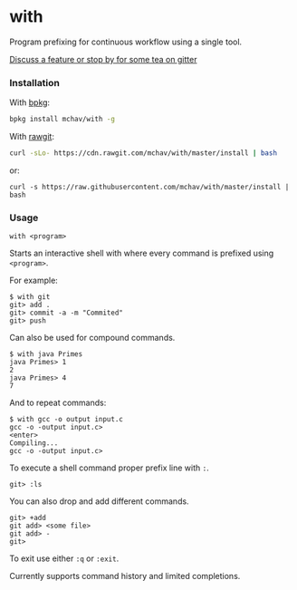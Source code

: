 # with
Program prefixing for continuous workflow using a single tool.

[Discuss a feature or stop by for some tea on gitter](https://gitter.im/with-tool/with)

### Installation

With [bpkg](https://github.com/bpkg/bpkg):

```sh
bpkg install mchav/with -g
```

With [rawgit](https://rawgit.com):

```sh
curl -sLo- https://cdn.rawgit.com/mchav/with/master/install | bash
```

or:

```
curl -s https://raw.githubusercontent.com/mchav/with/master/install | bash
```

### Usage

`with <program>`


Starts an interactive shell with where every command is prefixed using `<program>`.

For example:
```
$ with git
git> add .
git> commit -a -m "Commited"
git> push
```


Can also be used for compound commands.
```
$ with java Primes
java Primes> 1
2
java Primes> 4
7
```

And to repeat commands:
```
$ with gcc -o output input.c
gcc -o -output input.c>
<enter>
Compiling...
gcc -o -output input.c>
```


To execute a shell command proper prefix line with `:`.


`git> :ls`

You can also drop and add different commands.

```
git> +add
git add> <some file>
git add> -
git>
```

To exit use either `:q` or `:exit`.

Currently supports command history and limited completions.
